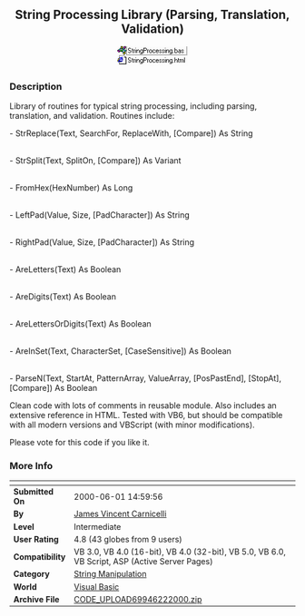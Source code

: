 ﻿<div align="center">

## String Processing Library \(Parsing, Translation, Validation\)

<img src="PIC200061161607301.gif">
</div>

### Description

Library of routines for typical string processing, including parsing, translation, and validation. Routines include:

<P>- StrReplace(Text, SearchFor, ReplaceWith, [Compare]) As String

<BR>- StrSplit(Text, SplitOn, [Compare]) As Variant

<BR>- FromHex(HexNumber) As Long

<BR>- LeftPad(Value, Size, [PadCharacter]) As String

<BR>- RightPad(Value, Size, [PadCharacter]) As String

<BR>- AreLetters(Text) As Boolean

<BR>- AreDigits(Text) As Boolean

<BR>- AreLettersOrDigits(Text) As Boolean

<BR>- AreInSet(Text, CharacterSet, [CaseSensitive]) As Boolean

<BR>- ParseN(Text, StartAt, PatternArray, ValueArray, [PosPastEnd], [StopAt], [Compare]) As Boolean

<P>Clean code with lots of comments in reusable module. Also includes an extensive reference in HTML. Tested with VB6, but should be compatible with all modern versions and VBScript (with minor modifications).

<P>Please vote for this code if you like it.
 
### More Info
 


<span>             |<span>
---                |---
**Submitted On**   |2000-06-01 14:59:56
**By**             |[James Vincent Carnicelli](https://github.com/Planet-Source-Code/PSCIndex/blob/master/ByAuthor/james-vincent-carnicelli.md)
**Level**          |Intermediate
**User Rating**    |4.8 (43 globes from 9 users)
**Compatibility**  |VB 3\.0, VB 4\.0 \(16\-bit\), VB 4\.0 \(32\-bit\), VB 5\.0, VB 6\.0, VB Script, ASP \(Active Server Pages\) 
**Category**       |[String Manipulation](https://github.com/Planet-Source-Code/PSCIndex/blob/master/ByCategory/string-manipulation__1-5.md)
**World**          |[Visual Basic](https://github.com/Planet-Source-Code/PSCIndex/blob/master/ByWorld/visual-basic.md)
**Archive File**   |[CODE\_UPLOAD69946222000\.zip](https://github.com/Planet-Source-Code/james-vincent-carnicelli-string-processing-library-parsing-translation-validation__1-8524/archive/master.zip)








